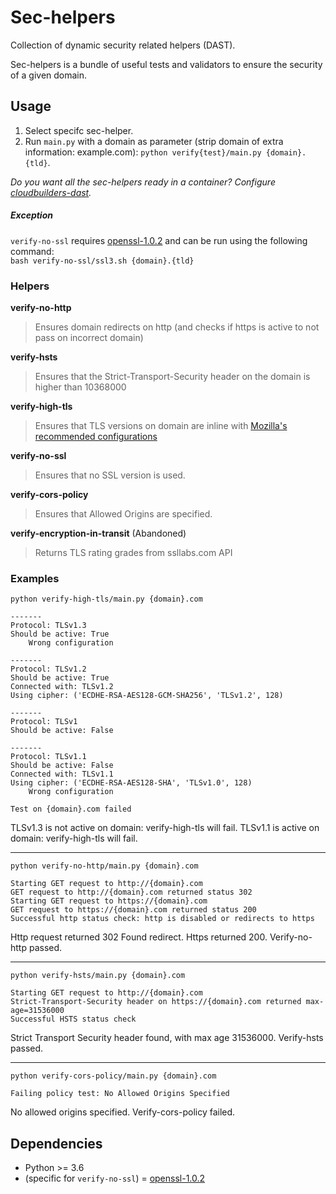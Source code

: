 # Sec-helpers
Collection of dynamic security related helpers (DAST).

Sec-helpers is a bundle of useful tests and validators to ensure the security of a given domain.

## Usage
1. Select specifc sec-helper.
2. Run `main.py` with a domain as parameter (strip domain of extra information: example.com): `python verify{test}/main.py {domain}.{tld}`.

_Do you want all the sec-helpers ready in a container? Configure [cloudbuilders-dast](https://github.com/vwt-digital/cloudbuilder-dast)._

##### Exception
`verify-no-ssl` requires [openssl-1.0.2](https://www.openssl.org/source/old/1.0.2/openssl-1.0.2k.tar.gz) and can be run using the following command: <br>
`bash verify-no-ssl/ssl3.sh {domain}.{tld}`

### Helpers
**verify-no-http**
> Ensures domain redirects on http (and checks if https is active to not pass on incorrect domain)

**verify-hsts**
> Ensures that the Strict-Transport-Security header on the domain is higher than 10368000

**verify-high-tls**
> Ensures that TLS versions on domain are inline with [Mozilla's recommended configurations](https://wiki.mozilla.org/Security/Server_Side_TLS)

**verify-no-ssl**
> Ensures that no SSL version is used.

**verify-cors-policy**
> Ensures that Allowed Origins are specified.

**verify-encryption-in-transit** (Abandoned)
> Returns TLS rating grades from ssllabs.com API

### Examples
`python verify-high-tls/main.py {domain}.com`
```
-------
Protocol: TLSv1.3
Should be active: True
	Wrong configuration

-------
Protocol: TLSv1.2
Should be active: True
Connected with: TLSv1.2
Using cipher: ('ECDHE-RSA-AES128-GCM-SHA256', 'TLSv1.2', 128)

-------
Protocol: TLSv1
Should be active: False

-------
Protocol: TLSv1.1
Should be active: False
Connected with: TLSv1.1
Using cipher: ('ECDHE-RSA-AES128-SHA', 'TLSv1.0', 128)
	Wrong configuration

Test on {domain}.com failed
```
TLSv1.3 is not active on domain: verify-high-tls will fail.
TLSv1.1 is active on domain: verify-high-tls will fail.
__________

`python verify-no-http/main.py {domain}.com`
```
Starting GET request to http://{domain}.com
GET request to http://{domain}.com returned status 302
Starting GET request to https://{domain}.com
GET request to https://{domain}.com returned status 200
Successful http status check: http is disabled or redirects to https
```
Http request returned 302 Found redirect. Https returned 200. Verify-no-http passed.
__________

`python verify-hsts/main.py {domain}.com`
```
Starting GET request to http://{domain}.com
Strict-Transport-Security header on https://{domain}.com returned max-age=31536000
Successful HSTS status check
```
Strict Transport Security header found, with max age 31536000. Verify-hsts passed.
__________

`python verify-cors-policy/main.py {domain}.com`
```
Failing policy test: No Allowed Origins Specified
```
No allowed origins specified. Verify-cors-policy failed.

## Dependencies
* Python >= 3.6
* (specific for `verify-no-ssl`) = [openssl-1.0.2](https://www.openssl.org/source/old/1.0.2/openssl-1.0.2k.tar.gz)
